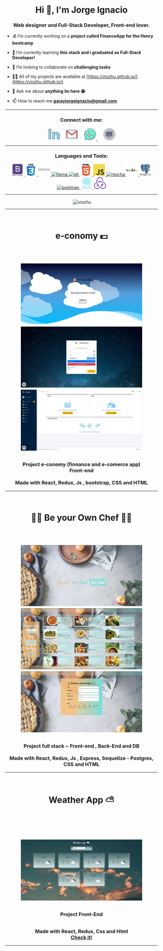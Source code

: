 <h1 align="center">Hi 👋, I'm Jorge Ignacio</h1>
<h3 align="center">Web designer and Full-Stack Developer, Front-end lover.</h3>

- 💰 I’m currently working on a **project called FinanceApp for the Henry bootcamp**

- 🌱 I’m currently learning **this stack and i graduated as Full-Stack Developer!**

- 👯 I’m looking to collaborate on **challenging tasks**

- 👨‍💻 All of my projects are available at [https://viozhu.github.io/](https://viozhu.github.io/)

- 💬 Ask me about **anything Im here 😁**

- 📫 How to reach me **garayjorgeignacio@gmail.com**

<hr/>
<h3 align="center">Connect with me:</h3>
<p align="center">
<a href='https://www.linkedin.com/in/jorgeignaciogaray/'><img src="./iconos/linkedin.png" alt="link" width="40" height="40"/></a>    
<a href='https://mail.google.com/a/?view=cm&fs=1&to=garayjorgeignacio@gmail.com'><img src="./iconos/gmail.png" alt="gmail" width="40" height="40"/></a>    
<a href='https://wa.me/5493434592663?text=Hi!%20I%20saw%20your%20portafolio'><img src="./iconos/whatsapp.png" alt="whtsapp" width="40" height="40"/>
</a>    
<a href='https://viozhu.github.io/'><img src="./iconos/web.png" alt="whtsapp" width="40" height="40"/></a>

<hr/>
<h3 align="center">Languages and Tools:</h3>
<p align="center"> <a href="https://getbootstrap.com" target="_blank"> <img src="https://raw.githubusercontent.com/devicons/devicon/master/icons/bootstrap/bootstrap-plain-wordmark.svg" alt="bootstrap" width="40" height="40"/> </a> <a href="https://www.w3schools.com/css/" target="_blank"> <img src="https://raw.githubusercontent.com/devicons/devicon/master/icons/css3/css3-original-wordmark.svg" alt="css3" width="40" height="40"/> </a> <a href="https://expressjs.com" target="_blank"> <img src="https://raw.githubusercontent.com/devicons/devicon/master/icons/express/express-original-wordmark.svg" alt="express" width="40" height="40"/> </a> <a href="https://www.figma.com/" target="_blank"> <img src="https://www.vectorlogo.zone/logos/figma/figma-icon.svg" alt="figma" width="40" height="40"/> </a> <a href="https://git-scm.com/" target="_blank"> <img src="https://www.vectorlogo.zone/logos/git-scm/git-scm-icon.svg" alt="git" width="40" height="40"/> </a> <a href="https://www.w3.org/html/" target="_blank"> <img src="https://raw.githubusercontent.com/devicons/devicon/master/icons/html5/html5-original-wordmark.svg" alt="html5" width="40" height="40"/> </a> <a href="https://developer.mozilla.org/en-US/docs/Web/JavaScript" target="_blank"> <img src="https://raw.githubusercontent.com/devicons/devicon/master/icons/javascript/javascript-original.svg" alt="javascript" width="40" height="40"/> </a> <a href="https://mochajs.org" target="_blank"> <img src="https://www.vectorlogo.zone/logos/mochajs/mochajs-icon.svg" alt="mocha" width="40" height="40"/> </a> <a href="https://nodejs.org" target="_blank"> <img src="https://raw.githubusercontent.com/devicons/devicon/master/icons/nodejs/nodejs-original-wordmark.svg" alt="nodejs" width="40" height="40"/> </a> <a href="https://www.postgresql.org" target="_blank"> <img src="https://raw.githubusercontent.com/devicons/devicon/master/icons/postgresql/postgresql-original-wordmark.svg" alt="postgresql" width="40" height="40"/> </a> <a href="https://postman.com" target="_blank"> <img src="https://www.vectorlogo.zone/logos/getpostman/getpostman-icon.svg" alt="postman" width="40" height="40"/> </a> <a href="https://reactjs.org/" target="_blank"> <img src="https://raw.githubusercontent.com/devicons/devicon/master/icons/react/react-original-wordmark.svg" alt="react" width="40" height="40"/> </a> <a href="https://redux.js.org" target="_blank"> <img src="https://raw.githubusercontent.com/devicons/devicon/master/icons/redux/redux-original.svg" alt="redux" width="40" height="40"/> </a> </p>
<hr>
<p align="center">&nbsp;<img align="center" src="https://github-readme-stats.vercel.app/api?username=viozhu&show_icons=true&locale=en" alt="viozhu" /></p>
<hr><br>
<h1 align='center'> e-conomy 💵<h1><p align='center'><br>
<img src='./Projects/unknown.png'alt="fot0" width="400" height="200">
<img src='./Projects/eco2.JPG'alt="fot1" width="400" height="200">
<img src='./Projects/eco 1.JPG'alt="fot2" width="400" height="200">
</p>
<h3 align='center'>
<b> Project e-conomy (finnance and e-comerce app) <br>Front-end</b> <br><br>
Made with React, Redux, Js , bootstrap, CSS and HTML</h3>
<hr/><br>
<h1 align='center'> 👩‍🍳 Be your Own Chef 👨‍🍳<h1><p align='center'><br>
<img src='./Projects/foto0.JPG'alt="foto0" width="400" height="200">
<img src='./Projects/Foto1.JPG'alt="foto1" width="400" height="200">
<img src='./Projects/Foto2.JPG'alt="foto2" width="400" height="200">
</p>
<h3 align='center'>
<b> Project full stack ~ Front-end , Back-End and DB</b> <br><br>
Made with React, Redux, Js , Express, Sequelize - Postgres, CSS and HTML</h3>
<hr/><br>
<h1 align='center'> Weather App ⛅<h1><br>
<p align='center'>
<img src='./Projects/weatherapp.JPG' alt="wea" width="400" height="200"></p>
<h3 align='center'>
<b> Project Front-End </b><br><br>
 
Made with React, Redux, Css and Html<br>
   <a href='https://weather-app-viozhu.netlify.app/'>Check it!<a/> </h3>
<hr/>
